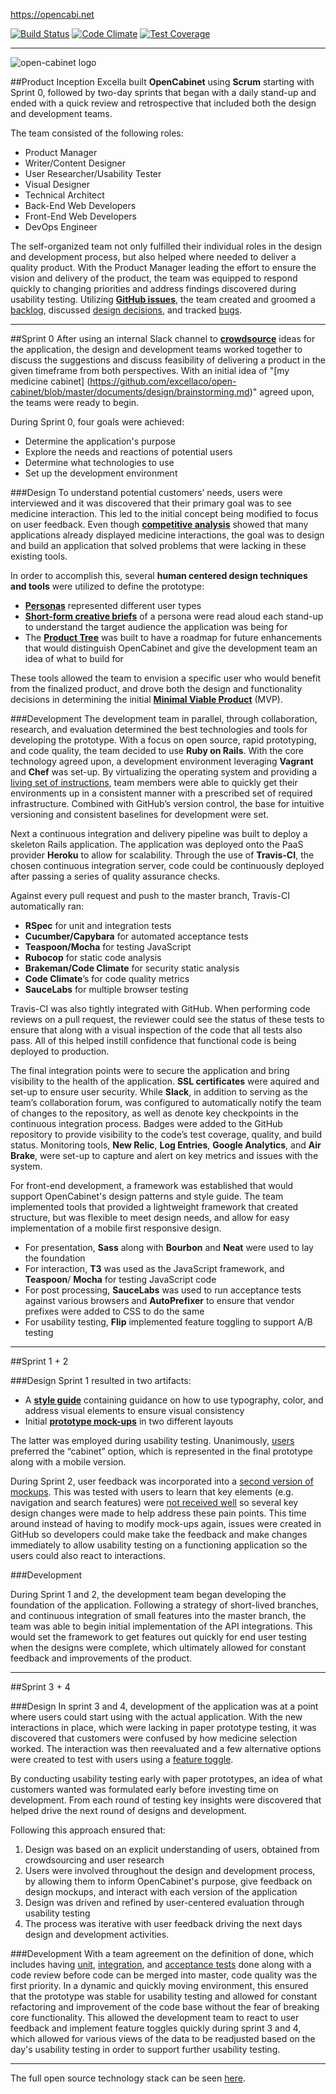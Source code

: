 https://opencabi.net

[![Build Status](https://magnum.travis-ci.com/excellaco/open-cabinet.svg?token=ztW2D3QGwNvKdJWTdpNu)](https://magnum.travis-ci.com/excellaco/open-cabinet)
[![Code Climate](https://codeclimate.com/repos/5582a4ef695680215a031469/badges/876970494b7eba49266f/gpa.svg)](https://codeclimate.com/repos/5582a4ef695680215a031469/feed)
[![Test Coverage](https://codeclimate.com/repos/5582a4ef695680215a031469/badges/876970494b7eba49266f/coverage.svg)](https://codeclimate.com/repos/5582a4ef695680215a031469/coverage) 

---

![open-cabinet logo](https://github.com/excellaco/open-cabinet/blob/master/app/assets/images/open-cabinet.png)

##Product Inception 
Excella built **OpenCabinet** using **Scrum** starting with Sprint 0, followed by two-day sprints that began with a daily stand-up and ended with a quick review and retrospective that included both the design and development teams.  

The team consisted of the following roles: 

* Product Manager
* Writer/Content Designer
* User Researcher/Usability Tester
* Visual Designer
* Technical Architect
* Back-End Web Developers
* Front-End Web Developers
* DevOps Engineer

The self-organized team not only fulfilled their individual roles in the design and development process, but also helped where needed to deliver a quality product.  With the Product Manager leading the effort to ensure the vision and delivery of the product, the team was equipped to respond quickly to changing priorities and address findings discovered during usability testing. Utilizing **[GitHub issues](https://github.com/excellaco/open-cabinet/issues)**, the team created and groomed a [backlog](https://github.com/excellaco/open-cabinet/labels/user%20story), discussed [design decisions](https://github.com/excellaco/open-cabinet/labels/design), and tracked [bugs](https://github.com/excellaco/open-cabinet/labels/bug).

---
##Sprint 0
After using an internal Slack channel to **[crowdsource](https://github.com/excellaco/open-cabinet/blob/master/documents/images/crowdsourcing.png)** ideas for the application, the design and development teams worked together to discuss the suggestions and discuss feasibility of delivering a product in the given timeframe from both perspectives.  With an initial idea of "[my medicine cabinet] (https://github.com/excellaco/open-cabinet/blob/master/documents/design/brainstorming.md)" agreed upon, the teams were ready to begin.  

During Sprint 0, four goals were achieved: 

* Determine the application's purpose
* Explore the needs and reactions of potential users
* Determine what technologies to use
* Set up the development environment 

###Design
To understand potential customers’ needs, users were interviewed and it was discovered that their primary goal was to see medicine interaction.  This led to the initial concept being modified to focus on user feedback. Even though **[competitive analysis](https://github.com/excellaco/open-cabinet/blob/master/documents/design/market_research.md)** showed that many applications already displayed medicine interactions, the goal was to design and build an application that solved problems that were lacking in these existing tools.
  
In order to accomplish this, several **human centered design techniques and tools** were utilized to define the prototype:

* **[Personas](https://github.com/excellaco/open-cabinet/blob/master/documents/design/personas.md)** represented different user types
* **[Short-form creative briefs](https://github.com/excellaco/open-cabinet/blob/master/documents/design/short_form_creative_brief.md)** of a persona were read aloud each stand-up to understand the target audience the application was being for
* The **[Product Tree](https://github.com/excellaco/open-cabinet/blob/master/documents/design/product_tree.md)** was built to have a roadmap for future enhancements that would distinguish OpenCabinet and give the development team an idea of what to build for

These tools allowed the team to envision a specific user who would benefit from the finalized product, and drove both the design and functionality decisions in determining the initial **[Minimal Viable Product](https://github.com/excellaco/open-cabinet/labels/MVP)** (MVP). 

###Development
The development team in parallel, through collaboration, research, and evaluation determined the best technologies and tools for developing the prototype.  With a focus on open source, rapid prototyping, and code quality, the team decided to use **Ruby on Rails**.  With the core technology agreed upon, a development environment leveraging **Vagrant** and **Chef** was set-up.  By virtualizing the operating system and providing a [living set of instructions](https://github.com/excellaco/open-cabinet/blob/master/documents/technical/installation.md), team members were able to quickly get their environments up in a consistent manner with a prescribed set of required infrastructure.  Combined with GitHub’s version control, the base for intuitive versioning and consistent baselines for development were set.

Next a continuous integration and delivery pipeline was built to deploy a skeleton Rails application.  The application was deployed onto the PaaS provider **Heroku** to allow for scalability.  Through the use of **Travis-CI**, the chosen continuous integration server, code could be continuously deployed after passing a series of quality assurance checks.  

Against every pull request and push to the master branch, Travis-CI automatically ran:

* **RSpec** for unit and integration tests
* **Cucumber/Capybara** for automated acceptance tests
* **Teaspoon/Mocha** for testing JavaScript
* **Rubocop** for static code analysis
* **Brakeman/Code Climate** for security static analysis
* **Code Climate**’s for code quality metrics
* **SauceLabs** for multiple browser testing  

Travis-CI was also tightly integrated with GitHub.  When performing code reviews on a pull request, the reviewer could see the status of these tests to ensure that along with a visual inspection of the code that all tests also pass.  All of this helped instill confidence that functional code is being deployed to production.  

The final integration points were to secure the application and bring visibility to the health of the application.  **SSL certificates** were aquired and set-up to ensure user security.  While **Slack**, in addition to serving as the team’s collaboration forum, was configured to automatically notify the team of changes to the repository, as well as denote key checkpoints in the continuous integration process. Badges were added to the GitHub repository to provide visibility to the code’s test coverage, quality, and build status.  Monitoring tools, **New Relic**, **Log Entries**, **Google Analytics**, and **Air Brake**, were set-up to capture and alert on key metrics and issues with the system.

For front-end development, a framework was established that would support OpenCabinet's design patterns and style guide. The team implemented tools that provided a lightweight framework that created structure, but was flexible to meet design needs, and allow for easy implementation of a mobile first responsive design. 

* For presentation, **Sass** along with **Bourbon** and **Neat** were used to lay the foundation 
* For interaction, **T3** was used as the JavaScript framework, and **Teaspoon**/ **Mocha** for testing JavaScript code 
* For post processing, **SauceLabs** was used to run acceptance tests against various browsers and **AutoPrefixer** to ensure that vendor prefixes were added to CSS to do the same  
* For usability testing, **Flip** implemented feature toggling to support A/B testing  

---
##Sprint 1 + 2

###Design
Sprint 1 resulted in two artifacts: 

* A **[style guide](https://github.com/excellaco/open-cabinet/blob/master/documents/design/style_guide.md)** containing guidance on how to use typography, color, and address visual elements to ensure visual consistency  
* Initial **[prototype mock-ups](https://github.com/excellaco/open-cabinet/blob/master/documents/design/design_concept_1.md)** in two different layouts

The latter was employed during usability testing. Unanimously, [users](https://github.com/excellaco/open-cabinet/blob/master/documents/design/round_1_testing.md) preferred the “cabinet” option, which is represented in the final prototype along with a mobile version.

During Sprint 2, user feedback was incorporated into a [second version of mockups](https://github.com/excellaco/open-cabinet/blob/master/documents/design/design_concept_2.md).  This was tested with users to learn that key elements (e.g. navigation and search features) were [not received well](https://github.com/excellaco/open-cabinet/blob/master/documents/design/round_2_testing.md) so several key design changes were made to help address these pain points.  This time around instead of having to modify mock-ups again, issues were created in GitHub so developers could make take the feedback and make changes immediately to allow usability testing on a functioning application so the users could also react to interactions. 

###Development

During Sprint 1 and 2, the development team began developing the foundation of the application.  Following a strategy of short-lived branches, and continuous integration of small features into the master branch, the team was able to begin initial implementation of the API integrations.  This would set the framework to get features out quickly for end user testing when the designs were complete, which ultimately allowed for constant feedback and improvements of the product.  

---

##Sprint 3 + 4

###Design
In sprint 3 and 4, development of the application was at a point where users could start using with the actual application. With the new interactions in place, which were lacking in paper prototype testing, it was discovered that customers were confused by how medicine selection worked. The interaction was then reevaluated and a few alternative options were created to test with users using a [feature toggle](https://opencabi.net/features). 

By conducting usability testing early with paper prototypes, an idea of what customers wanted was formulated early before investing time on development. From each round of testing key insights were discovered that helped drive the next round of designs and development. 

Following this approach ensured that: 

1. Design was based on an explicit understanding of users, obtained from crowdsourcing and user research
2. Users were involved throughout the design and development process, by allowing them to inform OpenCabinet's purpose, give feedback on design mockups, and interact with each version of the application
3. Design was driven and refined by user-centered evaluation through usability testing
4. The process was iterative with user feedback driving the next days design and development activities.

###Development
With a team agreement on the definition of done, which includes having [unit](https://github.com/excellaco/open-cabinet/tree/master/spec), [integration](https://github.com/excellaco/open-cabinet/tree/master/spec), and [acceptance tests](https://github.com/excellaco/open-cabinet/tree/master/features) done along with a code review before code can be merged into master, code quality was the first priority.  In a dynamic and quickly moving environment, this ensured that the prototype was stable for usability testing and allowed for constant refactoring and improvement of the code base without the fear of breaking core functionality. This allowed the development team to react to user feedback and implement feature toggles quickly during sprint 3 and 4, which allowed for various views of the data to be readjusted based on the day's usability testing in order to support further usability testing.

---
The full open source technology stack can be seen [here](https://github.com/excellaco/open-cabinet/blob/master/documents/technical/technology_stack.md).




